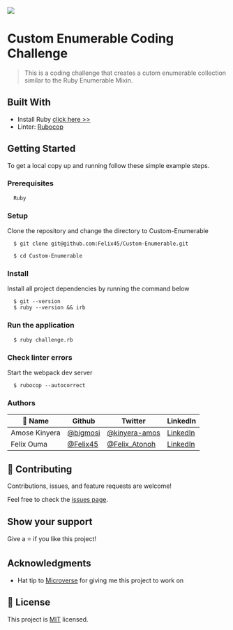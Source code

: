 ![](https://img.shields.io/badge/Microverse-blueviolet)

# Custom Enumerable Coding Challenge

> This is a coding challenge that creates a cutom enumerable collection similar to the Ruby Enumerable Mixin.


## Built With

- Install Ruby [click here >>](https://linuxtut.com/install-ruby-on-ubuntu-20.04-with-rbenv-e419f/)
- Linter: [Rubocop](https://rubocop.org/)

## Getting Started

To get a local copy up and running follow these simple example steps.

### Prerequisites
```
  Ruby 

```
### Setup
Clone the repository and change the directory to Custom-Enumerable

``` 
  $ git clone git@github.com:Felix45/Custom-Enumerable.git

  $ cd Custom-Enumerable

```

### Install
Install all project dependencies by running the command below
 
``` 
  $ git --version
  $ ruby --version && irb
```

### Run the application
```
  $ ruby challenge.rb
```
### Check linter errors
Start the webpack dev server
``` 
  $ rubocop --autocorrect
```


### Authors

| 👤 Name | Github | Twitter | LinkedIn |
|------|--------|---------|----------|
|Amose Kinyera|[@bigmosi](https://github.com/bigmosi)|[@kinyera-amos](https://twitter.com/kinyera-amos)|[LinkedIn](https://www.linkedin.com/in/kinyera-amos/)|
|Felix Ouma|[@Felix45](https://github.com/Felix45)|[@Felix_Atonoh](https://twitter.com/Felix_Atonoh)|[LinkedIn](https://www.linkedin.com/in/felix-ouma-639766b0/)|


## 🤝 Contributing

Contributions, issues, and feature requests are welcome!

Feel free to check the [issues page](https://github.com/felix45/Custom-Enumerable/issues).

## Show your support

Give a ⭐️ if you like this project!

## Acknowledgments

- Hat tip to [Microverse](https://bit.ly/MicroverseTN) for giving me this project to work on

## 📝 License

This project is [MIT](./MIT.md) licensed.